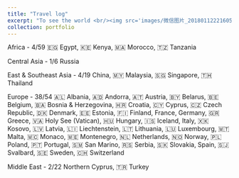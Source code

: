 ```yaml
---
title: "Travel log"
excerpt: "To see the world <br/><img src='images/微信图片_20180112221605.jpg'>"
collection: portfolio
---
```


Africa - 4/59
🇪🇬 Egypt, 🇰🇪 Kenya, 🇲🇦 Morocco, 🇹🇿 Tanzania

Central Asia - 1/6
 Russia

East & Southeast Asia - 4/19
 China, 🇲🇾 Malaysia, 🇸🇬 Singapore, 🇹🇭 Thailand

Europe - 38/54
🇦🇱 Albania, 🇦🇩 Andorra, 🇦🇹 Austria, 🇧🇾 Belarus, 🇧🇪 Belgium, 🇧🇦 Bosnia & Herzegovina, 🇭🇷 Croatia, 🇨🇾 Cyprus, 🇨🇿 Czech Republic, 🇩🇰 Denmark, 🇪🇪 Estonia, 🇫🇮 Finland,  France,  Germany, 🇬🇷 Greece, 🇻🇦 Holy See (Vatican), 🇭🇺 Hungary, 🇮🇸 Iceland,  Italy, 🇽🇰 Kosovo, 🇱🇻 Latvia, 🇱🇮 Liechtenstein, 🇱🇹 Lithuania, 🇱🇺 Luxembourg, 🇲🇹 Malta, 🇲🇨 Monaco, 🇲🇪 Montenegro, 🇳🇱 Netherlands, 🇳🇴 Norway, 🇵🇱 Poland, 🇵🇹 Portugal, 🇸🇲 San Marino, 🇷🇸 Serbia, 🇸🇰 Slovakia,  Spain, 🇸🇯 Svalbard, 🇸🇪 Sweden, 🇨🇭 Switzerland

Middle East - 2/22
 Northern Cyprus, 🇹🇷 Turkey 
